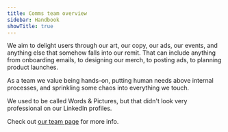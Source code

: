 ```yaml
---
title: Comms team overview
sidebar: Handbook
showTitle: true
---
```


We aim to delight users through our art, our copy, our ads, our events, and anything else that somehow falls into our remit. That can include anything from onboarding emails, to designing our merch, to posting ads, to planning product launches.

As a team we value being hands-on, putting human needs above internal processes, and sprinkling some chaos into everything we touch.

We used to be called Words & Pictures, but that didn't look very professional on our LinkedIn profiles. 

Check out [our team page](/teams/words-pictures) for more info.